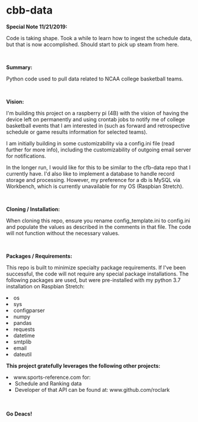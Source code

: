# cbb-data

<b>Special Note 11/21/2019:</b>
<p>Code is taking shape.  Took a while to learn how to ingest the
schedule data, but that is now accomplished.  Should start to pick
up steam from here.</p>
<br>

<b>Summary:</b>
<p>Python code used to pull data related to NCAA college basketball teams.</p>
<br>

<b>Vision:</b>
<p>I'm building this project on a raspberry pi (4B) with the vision 
of having the device left on permanently and using crontab jobs to 
notify me of college basketball events that I am interested in (such 
as forward and retrospective schedule or game results information for 
selected teams).</p>

<p>I am initially building in some customizability via a config.ini 
file (read further for more info), including the customizability of 
outgoing email server for notifications. </p>

<p>In the longer run, I would like for this to be similar to the
cfb-data repo that I currently have.  I'd also like to implement
a database to handle record storage and processing.  However, my
preference for a db is MySQL via Workbench, which is currently 
unavailable for my OS (Raspbian Stretch).</p>
<br>


<b>Cloning / Installation:</b>
<p>When cloning this repo, ensure you rename config_template.ini to 
config.ini and populate the values as described in the comments 
in that file.  The code will not function without the necessary 
values.</p>
<br>

<b>Packages / Requirements:</b>
<p>This repo is built to minimize specialty package requirements.
If I've been successful, the code will not require any special
package installations.  The following packages are used, but were
pre-installed with my python 3.7 installation on Raspbian Stretch:</p>
<li>os
<li>sys
<li>configparser
<li>numpy
<li>pandas
<li>requests
<li>datetime
<li>smtplib
<li>email
<li>dateutil

<b>This project gratefully leverages the following other projects:</b>
<li>www.sports-reference.com for:
  <ul>
  <li>Schedule and Ranking data
  <li>Developer of that API can be found at: www.github.com/roclark
  </ul>

<br><br>
<b>Go Deacs!</b>
